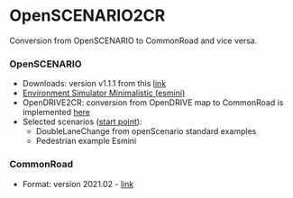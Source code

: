 # OpenSCENARIO2CR

Conversion from OpenSCENARIO to CommonRoad and vice versa.

### OpenSCENARIO
- Downloads: version v1.1.1 from this [link](https://www.asam.net/standards/detail/openscenario/)
- [Environment Simulator Minimalistic (esmini)](https://github.com/esmini/esmini)
- OpenDRIVE2CR: conversion from OpenDRIVE map to CommonRoad is implemented [here](https://gitlab.lrz.de/cps/commonroad-scenario-designer/-/tree/master)
- Selected scenarios ([start point](https://gitlab.lrz.de/kosi/wp6/openscenario/-/tree/main/scenarios)): 
    - DoubleLaneChange from openScenario standard examples
    - Pedestrian example Esmini

### CommonRoad
- Format: version 2021.02 - [link](https://commonroad-io.readthedocs.io/en/latest/user/getting_started/)

